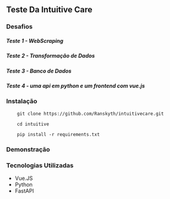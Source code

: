 ## Teste Da Intuitive Care

### Desafios
##### __Teste 1__ - __WebScraping__
##### __Teste 2__ - __Transformação de Dados__
##### __Teste 3__ - __Banco de Dados__
##### __Teste 4__ - __uma api em python e um frontend com vue.js__

### Instalação

```
    git clone https://github.com/Ranskyth/intuitivecare.git

    cd intuitive

    pip install -r requirements.txt
```


### Demonstração

### Tecnologias Utilizadas

- Vue.JS
- Python
- FastAPI